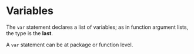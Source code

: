 # Variables

The `var` statement declares a list of variables; as in function argument lists, the type is the **last**.

A `var` statement can be at package or function level.
